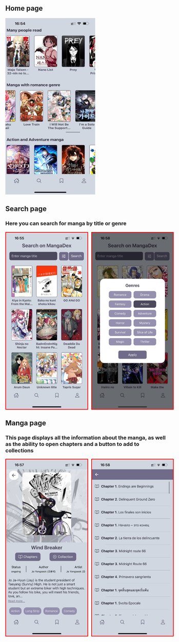## Home page
<img src="assets/img/home.jpg" alt="HomeScreen" width="280" height="550">

## Search page
### Here you can search for manga by title or genre
<div style="display: flex; gap: 10px;">
  <img src="assets/img/search.jpg" alt="Search Page" width="280" height="550" style="border: 2px solid red;">
  <img src="assets/img/genre.jpg" alt="Genre" width="280" height="550" style="border: 2px solid red;">
</div>

## Manga page
### This page displays all the information about the manga, as well as the ability to open chapters and a button to add to collections
<div style="display: flex; gap: 10px;">
  <img src="assets/img/mangaPage.jpg" alt="Search Page" width="280" height="550" style="border: 2px solid red;">
  <img src="assets/img/chapter.jpg" alt="Genre" width="280" height="550" style="border: 2px solid red;">
</div>


